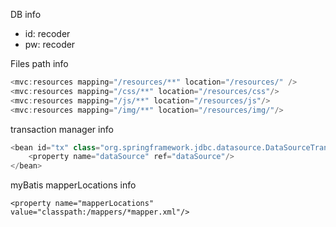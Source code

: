 DB info
- id: recoder
- pw: recoder

Files path info
```java
<mvc:resources mapping="/resources/**" location="/resources/" />
<mvc:resources mapping="/css/**" location="/resources/css"/>
<mvc:resources mapping="/js/**" location="/resources/js"/>
<mvc:resources mapping="/img/**" location="/resources/img/"/>
```

transaction manager info
```java
<bean id="tx" class="org.springframework.jdbc.datasource.DataSourceTransactionManager">
	<property name="dataSource" ref="dataSource"/>
</bean>		
```

myBatis mapperLocations info
```
<property name="mapperLocations" value="classpath:/mappers/*mapper.xml"/>
```

